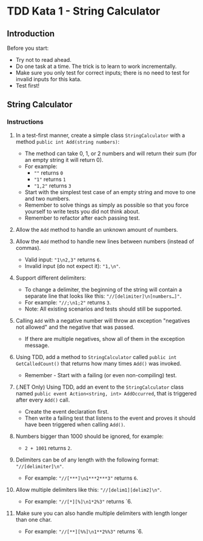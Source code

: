 # TDD Kata 1 - String Calculator

## Introduction

Before you start:
- Try not to read ahead.
- Do one task at a time. The trick is to learn to work incrementally.
- Make sure you only test for correct inputs; there is no need to test for invalid inputs for this kata.
- Test first!

## String Calculator

### Instructions

1. In a test-first manner, create a simple class `StringCalculator` with a method `public int Add(string numbers)`:
   - The method can take 0, 1, or 2 numbers and will return their sum (for an empty string it will return 0).
   - For example:
     - `""` returns `0`
     - `"1"` returns `1`
     - `"1,2"` returns `3`
   - Start with the simplest test case of an empty string and move to one and two numbers.
   - Remember to solve things as simply as possible so that you force yourself to write tests you did not think about.
   - Remember to refactor after each passing test.

2. Allow the `Add` method to handle an unknown amount of numbers.

3. Allow the `Add` method to handle new lines between numbers (instead of commas).
   - Valid input: `"1\n2,3"` returns `6`.
   - Invalid input (do not expect it): `"1,\n"`.

4. Support different delimiters:
   - To change a delimiter, the beginning of the string will contain a separate line that looks like this: `"//[delimiter]\n[numbers…]"`.
   - For example: `"//;\n1;2"` returns `3`.
   - Note: All existing scenarios and tests should still be supported.

5. Calling `Add` with a negative number will throw an exception "negatives not allowed" and the negative that was passed.
   - If there are multiple negatives, show all of them in the exception message.

6. Using TDD, add a method to `StringCalculator` called `public int GetCalledCount()` that returns how many times `Add()` was invoked.
   - Remember - Start with a failing (or even non-compiling) test.

7. (.NET Only) Using TDD, add an event to the `StringCalculator` class named `public event Action<string, int> AddOccurred`, that is triggered after every `Add()` call.
   - Create the event declaration first.
   - Then write a failing test that listens to the event and proves it should have been triggered when calling `Add()`.

8. Numbers bigger than 1000 should be ignored, for example:
   - `2 + 1001` returns `2`.

9. Delimiters can be of any length with the following format: `"//[delimiter]\n"`.
   - For example: `"//[***]\n1***2***3"` returns `6`.

10. Allow multiple delimiters like this: `"//[delim1][delim2]\n"`.
    - For example: `"//[*][%]\n1*2%3"` returns `6.

11. Make sure you can also handle multiple delimiters with length longer than one char.
    - For example: `"//[**][%%]\n1**2%%3"` returns `6.
